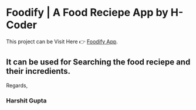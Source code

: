 # Foodify | A Food Reciepe App by H-Coder

This project can be Visit Here 👉 [Foodify App](https://github.com/harshitguptahg576/Foodify).

## It can be used for Searching the food reciepe and their incredients.

Regards,
### Harshit Gupta